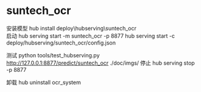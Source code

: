 # suntech_ocr
安装模型
hub install deploy\hubserving\suntech_ocr\
启动
hub serving start -m suntech_ocr -p 8877
hub serving start -c deploy/hubserving/suntech_ocr/config.json

测试
python tools/test_hubserving.py http://127.0.0.1:8877/predict/suntech_ocr ./doc/imgs/
停止
hub serving stop -p 8877

卸载
hub uninstall ocr_system
